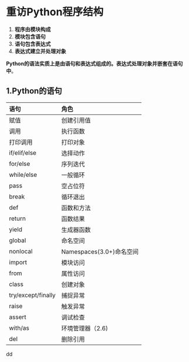 重访Python程序结构
================================================================================
1. **程序由模块构成**
2. **模块包含语句**
3. **语句包含表达式**
4. **表达式建立并处理对象**

**Python的语法实质上是由语句和表达式组成的。表达式处理对象并嵌套在语句中**。

## 1.Python的语句

| 语句 | 角色 |
| :------------- | :------------- |
| 赋值 | 创建引用值 |
| 调用 | 执行函数 |
| 打印调用 | 打印对象 |
| if/elif/else | 选择动作 |
| for/else | 序列迭代 |
| while/else | 一般循环 |
| pass | 空占位符 |
| break | 循环退出 |
| def | 函数和方法 |
| return | 函数结果 |
| yield | 生成器函数 |
| global | 命名空间 |
| nonlocal | Namespaces(3.0+)命名空间 |
| import | 模块访问 |
| from | 属性访问 |
| class | 创建对象 |
| try/except/finally | 捕捉异常 |
| raise | 触发异常 |
| assert | 调试检查 |
| with/as | 环境管理器（2.6) |
| del | 删除引用 |





































dd
